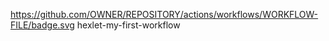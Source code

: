 https://github.com/OWNER/REPOSITORY/actions/workflows/WORKFLOW-FILE/badge.svg
hexlet-my-first-workflow
